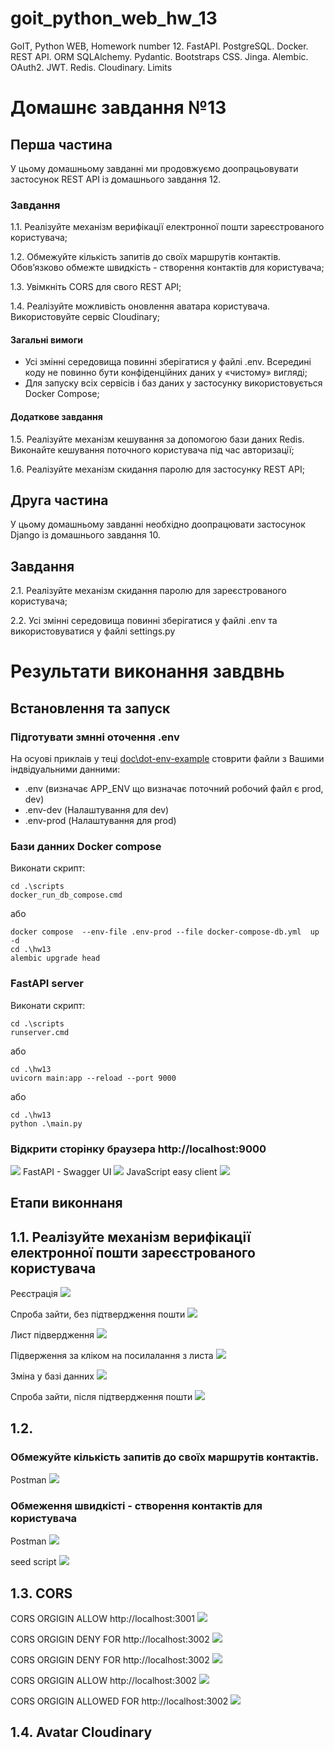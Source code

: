 # goit_python_web_hw_13
GoIT, Python WEB, Homework number 12. FastAPI. PostgreSQL. Docker. REST API. ORM SQLAlchemy. Pydantic. Bootstraps CSS. Jinga. Alembic. OAuth2. JWT. Redis. Cloudinary. Limits

# Домашнє завдання №13
## Перша частина

У цьому домашньому завданні ми продовжуємо доопрацьовувати застосунок REST API із домашнього завдання 12.

### Завдання

1.1. Реалізуйте механізм верифікації електронної пошти зареєстрованого користувача;

1.2. Обмежуйте кількість запитів до своїх маршрутів контактів. Обов’язково обмежте швидкість - створення контактів для користувача;

1.3. Увімкніть CORS для свого REST API;

1.4. Реалізуйте можливість оновлення аватара користувача. Використовуйте сервіс Cloudinary;


#### Загальні вимоги

- Усі змінні середовища повинні зберігатися у файлі .env. Всередині коду не повинно бути конфіденційних даних у «чистому» вигляді;
- Для запуску всіх сервісів і баз даних у застосунку використовується Docker Compose;

#### Додаткове завдання

1.5. Реалізуйте механізм кешування за допомогою бази даних Redis. Виконайте кешування поточного користувача під час авторизації;

1.6. Реалізуйте механізм скидання паролю для застосунку REST API;

## Друга частина

У цьому домашньому завданні необхідно доопрацювати застосунок Django із домашнього завдання 10.

## Завдання

2.1. Реалізуйте механізм скидання паролю для зареєстрованого користувача;

2.2. Усі змінні середовища повинні зберігатися у файлі .env та використовуватися у файлі settings.py




# Результати виконання завдвнь

## Встановлення та запуск
### Підготувати змнні оточення .env
На оcyові приклаів у теці [doc\dot-env-example](doc\dot-env-example) стоврити файли з Вашими індвідуальними данними:
- .env  (визначає APP_ENV що визначає поточний робочий файл є prod, dev)
- .env-dev (Налаштування для dev)
- .env-prod (Налаштування для prod)

### Бази данних Docker compose
Виконати скрипт:
```
cd .\scripts
docker_run_db_compose.cmd
```
або
```
docker compose  --env-file .env-prod --file docker-compose-db.yml  up -d 
cd .\hw13
alembic upgrade head 
```

### FastAPI server
Виконати скрипт:
```
cd .\scripts
runserver.cmd
```
або
```
cd .\hw13
uvicorn main:app --reload --port 9000
```
або
```
cd .\hw13
python .\main.py
```
### Відкрити сторінку браузера http://localhost:9000
![](doc/index-01.png)
FastAPI - Swagger UI
![](doc/index-02.png)
JavaScript easy client
![](doc/index-03.png)

## Етапи виконнаня 

## 1.1. Реалізуйте механізм верифікації електронної пошти зареєстрованого користувача

Реєстрація
![](doc/auth-emailconf-01.png)

Спроба зайти, без підтвердження пошти
![](doc/auth-emailconf-05.png)

Лист підвердження
![](doc/auth-emailconf-02.png)

Підверження за кліком на посилалання з листа
![](doc/auth-emailconf-03.png)

Зміна у базі данних
![](doc/auth-emailconf-04.png)

Спроба зайти, після підтвердження пошти
![](doc/auth-emailconf-06.png)


## 1.2. 

### Обмежуйте кількість запитів до своїх маршрутів контактів. 
Postman 
![](doc/limit-contacts-01.png)

### Обмеження швидкісті - створення контактів для користувача
Postman 
![](doc/limit-create-02.png)

seed script
![](doc/limit-create-01.png)


## 1.3. CORS
CORS ORGIGIN ALLOW http://localhost:3001
![](doc/cors-03.png)

CORS ORGIGIN DENY FOR http://localhost:3002
![](doc/cors-01.png)

CORS ORGIGIN DENY FOR http://localhost:3002
![](doc/cors-02.png)

CORS ORGIGIN ALLOW http://localhost:3002
![](doc/cors-04.png)

CORS ORGIGIN ALLOWED FOR http://localhost:3002
![](doc/cors-05.png)


## 1.4. Avatar Cloudinary


